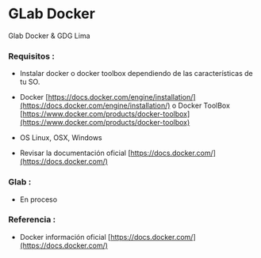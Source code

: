 # GLab Docker 

Glab Docker  &amp; GDG Lima


### Requisitos :

- Instalar  docker o docker toolbox dependiendo de las características de tu SO.

- Docker [https://docs.docker.com/engine/installation/](https://docs.docker.com/engine/installation/) o Docker ToolBox [https://www.docker.com/products/docker-toolbox](https://www.docker.com/products/docker-toolbox)
- OS Linux, OSX, Windows
- Revisar la documentación oficial [https://docs.docker.com/](https://docs.docker.com/)



### Glab :

- En proceso



### Referencia :

- Docker información oficial [https://docs.docker.com/](https://docs.docker.com/)
